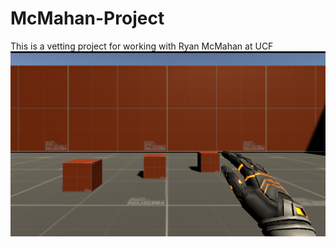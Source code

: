 # McMahan-Project
This is a vetting project for working with Ryan McMahan at UCF
![Project Capture](/images/project-capture-01.PNG)
